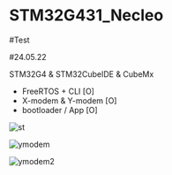 # STM32G431_Necleo

#Test

#24.05.22

STM32G4 & STM32CubeIDE & CubeMx

- FreeRTOS + CLI    [O]
- X-modem & Y-modem [O]
- bootloader / App  [O]

![st](https://github.com/KpuFish/STM32G4-ST_Official_Seminar/assets/43401975/330da457-ee54-4d88-8633-5c3d93479ed7)

![ymodem](https://github.com/KpuFish/STM32G431_Necleo/assets/43401975/c3b7a2f1-c112-412a-b4ea-6eb81b219141)

![ymodem2](https://github.com/KpuFish/STM32G431_Necleo/assets/43401975/f8be7802-20bb-4fde-84c1-eba5b09160ee)

